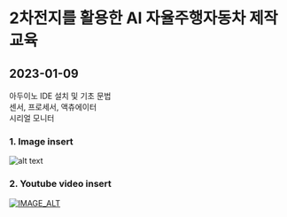 # 2차전지를 활용한 AI 자율주행자동차 제작 교육

## 2023-01-09
아두이노 IDE 설치 및 기초 문법\
센서, 프로세서, 액츄에이터\
시리얼 모니터

### 1. Image insert
![alt text](https://upload.wikimedia.org/wikipedia/commons/thumb/b/b6/Image_created_with_a_mobile_phone.png/330px-Image_created_with_a_mobile_phone.png)

### 2. Youtube video insert
[![IMAGE_ALT](https://i.ytimg.com/an_webp/yxsoE3jO8HM/mqdefault_6s.webp?du=3000&sqp=CM3z7Z0G&rs=AOn4CLBBrbE37D9q6yDR8tSGiZX6ox_t2w)](https://www.youtube.com/watch?v=yxsoE3jO8HM)

